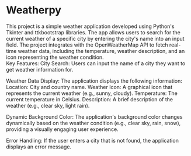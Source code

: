 # Weatherpy
This project is a simple weather application developed using Python's Tkinter and ttkbootstrap libraries. The app allows users to search for the current weather of a specific city by entering the city's name into an input field. The project integrates with the OpenWeatherMap API to fetch real-time weather data, including the temperature, weather description, and an icon representing the weather condition.  
Key Features: 
City Search: Users can input the name of a city they want to get weather information for.

Weather Data Display: 
The application displays the following information:
      Location: City and country name.
      Weather Icon: A graphical icon that represents the current weather (e.g., sunny, cloudy).
      Temperature: The current temperature in Celsius.
      Description: A brief description of the weather (e.g., clear sky, light rain).
      
Dynamic Background Color: The application's background color changes dynamically based on the weather condition (e.g., clear sky, rain, snow), providing a visually engaging user experience.

Error Handling: If the user enters a city that is not found, the application displays an error message.
